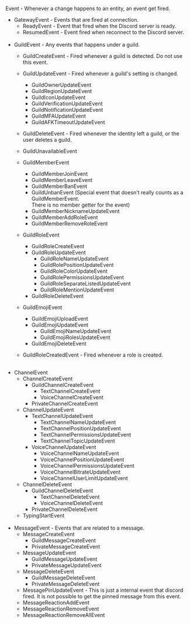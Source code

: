 Event - Whenever a change happens to an entity, an event get fired.
 - GatewayEvent - Events that are fired at connection.
   - ReadyEvent - Event that fired when the Discord server is ready.
   - ResumedEvent - Event fired when reconnect to the Discord server.
    <br />
 - GuildEvent - Any events that happens under a guild.
   - GuildCreateEvent - Fired whenever a guild is detected. Do not use this event.
   - GuildUpdateEvent - Fired whenever a guild's setting is changed.
     - GuildOwnerUpdateEvent
     - GuildRegionUpdateEvent
     - GuildIconUpdateEvent
     - GuildVerificationUpdateEvent
     - GuildNotificationUpdateEvent
     - GuildMFAUpdateEvent
     - GuildAFKTimeoutUpdateEvent

   - GuildDeleteEvent - Fired whenever the identity left a guild, or the user deletes a guild.
   - GuildUnavailableEvent
   - GuildMemberEvent
     - GuildMemberJoinEvent
     - GuildMemberLeaveEvent
     - GuildMemberBanEvent
     - GuildUnbanEvent (Special event that doesn't really counts as a GuildMemberEvent. <br />
       There is no member getter for the event)
     - GuildMemberNicknameUpdateEvent
     - GuildMemberAddRoleEvent
     - GuildMemberRemoveRoleEvent
   - GuildRoleEvent
     - GuildRoleCreateEvent
     - GuildRoleUpdateEvent
       - GuildRoleNameUpdateEvent
       - GuildRolePositionUpdateEvent
       - GuildRoleColorUpdateEvent
       - GuildRolePermissionsUpdateEvent
       - GuildRoleSeparateListedUpdateEvent
       - GuildRoleMentionUpdateEvent
     - GuildRoleDeleteEvent
   - GuildEmojiEvent
     - GuildEmojiUploadEvent
     - GuildEmojiUpdateEvent
       - GuildEmojiNameUpdateEvent
       - GuildEmojiRolesUpdateEvent
     - GuildEmojiDeleteEvent
   - GuildRoleCreatedEvent - Fired whenever a role is created.
    <br />
 - ChannelEvent
   - ChannelCreateEvent
     - GuildChannelCreateEvent
       - TextChannelCreateEvent
       - VoiceChannelCreateEvent
     - PrivateChannelCreateEvent
   - ChannelUpdateEvent
     - TextChannelUpdateEvent
       - TextChannelNameUpdateEvent
       - TextChannelPositionUpdateEvent
       - TextChannelPermissionsUpdateEvent
       - TextChannelTopicUpdateEvent
     - VoiceChannelUpdateEvent
       - VoiceChannelNameUpdateEvent
       - VoiceChannelPositionUpdateEvent
       - VoiceChannelPermissionsUpdateEvent
       - VoiceChannelBitrateUpdateEvent
       - VoiceChannelUserLimitUpdateEvent
   - ChannelDeleteEvent
     - GuildChannelDeleteEvent
       - TextChannelDeleteEvent
       - VoiceChannelDeleteEvent
     - PrivateChannelDeleteEvent
   - TypingStartEvent
    <br />
 - MessageEvent - Events that are related to a message.
   - MessageCreateEvent
     - GuildMessageCreateEvent
     - PrivateMessageCreateEvent
   - MessageUpdateEvent
     - GuildMessageUpdateEvent
     - PrivateMessageUpdateEvent
   - MessageDeleteEvent
     - GuildMessageDeleteEvent
     - PrivateMessageDeleteEvent
   - MessagePinUpdateEvent - This is just a internal event that discord fired.
     It is not possible to get the pinned message from this event.
   - MessageReactionAddEvent
   - MessageReactionRemoveEvent
   - MessageReactionRemoveAllEvent